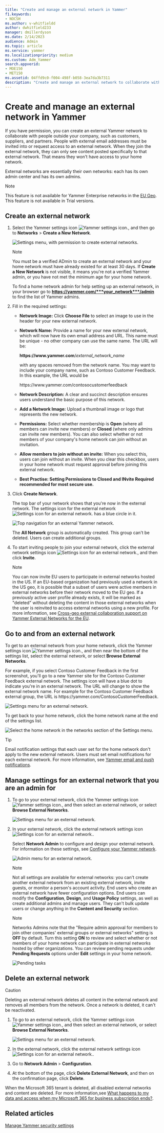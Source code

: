 ```yaml
---
title: "Create and manage an external network in Yammer"
f1.keywords:
- NOCSH
ms.author: v-whitfieldd
author: dwhitfield233
manager: dmillerdyson
ms.date: 2/14/2023
audience: Admin
ms.topic: article
ms.service: yammer
ms.localizationpriority: medium
ms.custom: Adm_Yammer
search.appverid: 
- MOE150
- MET150
ms.assetid: 04ffd9c0-f004-498f-b058-3ea7da3b7311
description: "Create and manage an external network to collaborate with people outside your company, such as customers, suppliers, and partners."
---
```


# Create and manage an external network in Yammer

If you have permission, you can create an external Yammer network to collaborate with people outside your company, such as customers, suppliers, and partners. People with external email addresses must be invited into or request access to an external network. When they join the external network, they can only see content posted specifically to that external network. That means they won't have access to your home network.
  
External networks are essentially their own networks: each has its own admin center and has its own admins.

>[!NOTE]
>This feature is not available for Yammer Enterprise networks in the [EU Geo](../manage-security-and-compliance/data-residency.md).
> This feature is not available in Trial versions.
  
## Create an external network

1. Select the Yammer settings icon ![Yammer settings icon.](../media/9704ce70-56ce-43f7-96c6-f253b0413d40.png), and then go to **Networks** \> **Create a New Network**.

   ![Settings menu, with permission to create external networks.](../media/76058573-115f-43a3-b073-59ba5d3b28d0.png)
  
   > [!NOTE]
   > You must be a verified ADmin to create an external network and your home network must have already existed for at least 30 days. If **Create a New Network** is not visible, it means you're not a verified Yammer admin, or you have not met the minimum age for your home network.
   >
   >To find a home network admin for help setting up an external network, in your browser go to **https://yammer.com/***your_network***/admin** to find the list of Yammer admins.  
  
2. Fill in the required settings:

    - **Network Image:** Click **Choose File** to select an image to use in the header for your new external network.

    - **Network Name:** Provide a name for your new external network, which will now have its own email address and URL. This name must be unique - no other company can use the same name. The URL will be:

      **https&#58;//www&#46;yammer&#46;com**/*external_network_name*

      with any spaces removed from the network name. You may want to include your company name, such as Contoso Customer Feedback. In this example, the URL would be

      https&#58;//www&#46;yammer&#46;com/contosocustomerfeedback

    - **Network Description:** A clear and succinct description ensures users understand the basic purpose of this network.

    - **Add a Network Image:** Upload a thumbnail image or logo that represents the new network.

    - **Permissions:** Select whether membership is **Open** (where all members can invite new members) or **Closed** (where only admins can invite new members). You can also select whether or not members of your company's home network can join without an invitation.

    - **Allow members to join without an invite:** When you select this, users can join without an invite. When you clear this checkbox, users in your home network must request approval before joining this external network.

    - **Best Practise: Setting Permissions to Closed and INvite Required recommended for most secure use.**

3. Click **Create Network**.

   The top bar of your network shows that you're now in the external network. The settings icon for the external network ![Settings icon for an external network.](../media/e1f84edf-4842-4732-89b2-f7e46e4c94e1.png) has a blue circle in it.

   ![Top navigation for an external Yammer network.](../media/ea784fcd-2b12-4b4e-b9f7-20b8726b7a3b.png)
  
   The **All Network** group is automatically created. This group can't be deleted. Users can create additional groups.

4. To start inviting people to join your external network, click the external network settings icon ![Settings icon for an external network.](../media/e1f84edf-4842-4732-89b2-f7e46e4c94e1.png), and then click **Invite**.

   > [!NOTE]
   > You can now invite EU users to participate in external networks hosted in the US. If an EU-based organization had previously used a network in the US geo, it is possible that a subset of users were active members in external networks before their network moved to the EU geo. If a previously active user profile already exists, it will be marked as "deleted" without deleting the content in those external networks when the user is reinvited to access external networks using a new profile.  For more information, see [Cross-geo external collaboration support on Yammer External Networks for the EU](https://techcommunity.microsoft.com/t5/yammer-blog/cross-geo-external-collaboration-support-on-yammer-external/ba-p/3056462).
  
## Go to and from an external network

To get to an external network from your home network, click the Yammer settings icon ![Yammer settings icon.](../media/9704ce70-56ce-43f7-96c6-f253b0413d40.png), and then near the bottom of the settings list, select the external network, or select **Browse External Networks**.
  
For example, if you select Contoso Customer Feedback in the first screenshot, you'll go to a new Yammer site for the Contoso Customer Feedback external network. The settings icon will have a blue dot to indicate you're in an external network. The URL will change to show the external network name. For example for the Contoso Customer Feedback external group, the URL is
https&#58;//yammer&#46;com/ContosoCustomerFeedback.

![Settings menu for an external network.](../media/1338f356-0650-477c-a1fd-653d15753fca.png)
  
To get back to your home network, click the home network name at the end of the settings list.
  
![Select the home network in the networks section of the Settings menu.](../media/6cd65fb1-18d9-4e1c-8afa-c3a99e47844f.png)

> [!TIP]
> Email notification settings that each user set for the home network don't apply to the new external network. Users must set email notifications for each external network. For more information, see [Yammer email and push notifications](https://support.office.com/article/93e530e0-189f-4768-8f28-7683d48cc996).  

## Manage settings for an external network that you are an admin for

1. To go to your external network, click the Yammer settings icon ![Yammer settings icon.](../media/9704ce70-56ce-43f7-96c6-f253b0413d40.png), and then select an external network, or select **Browse External Networks**.

   ![Settings menu for an external network.](../media/1338f356-0650-477c-a1fd-653d15753fca.png)
  
2. In your external network, click the external network settings icon ![Settings icon for an external network.](../media/e1f84edf-4842-4732-89b2-f7e46e4c94e1.png).

   Select **Network Admin** to configure and design your external network. For information on these settings, see [Configure your Yammer network](../configure-your-yammer-network/configure-yammer.md).

   ![Admin menu for an external network.](../media/afc2fe6a-f41d-4dc6-bce5-c59595997bcc.png)
  
   > [!NOTE]
   > Not all settings are available for external networks: you can't create another external network from an existing external network, invite guests, or monitor a person's account activity. End users who create an external network have fewer configuration options. End users can modify the **Configuration**, **Design**, and **Usage Policy** settings, as well as create additional admins and manage users. They can't bulk update users or change anything in the **Content and Security** section.

   > [!NOTE]
   > Networks Admins note that the "Require admin approval for members to join other companies' external groups or external networks" setting is **OFF** by default. Turn this setting **ON** to review and select whether or not members of your home network can participate in external networks hosted by other organizations. You can review pending requests under **Pending Requests** options under **Edit** settings in your home network.

   ![Pending tasks](../media/yammer-contoso-demo.png)
  
## Delete an external network

> [!CAUTION]
> Deleting an external network deletes all content in the external network and removes all members from the network. Once a network is deleted, it can't be reactivated.
  
1. To go to an external network, click the Yammer settings icon![Yammer settings icon.](../media/9704ce70-56ce-43f7-96c6-f253b0413d40.png), and then select an external network, or select **Browse External Networks**.

   ![Settings menu for an external network.](../media/1338f356-0650-477c-a1fd-653d15753fca.png)
  
2. In the external network, click the external network settings icon ![Settings icon for an external network.](../media/e1f84edf-4842-4732-89b2-f7e46e4c94e1.png).

3. Go to **Network Admin** \> **Configuration**.

4. At the bottom of the page, click **Delete External Network**, and then on the confirmation page, click **Delete**.

When the Microsoft 365 tenant is deleted, all disabled external networks and content are deleted. For more information,see [What happens to my data and access when my Microsoft 365 for business subscription ends?](/microsoft-365/commerce/subscriptions/what-if-my-subscription-expires).

## Related articles

[Manage Yammer security settings](../manage-security-and-compliance/yammer-security-settings.md)
